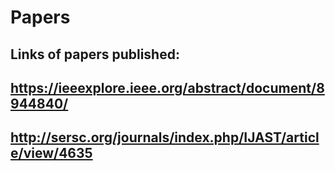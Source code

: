 # Papers
## Links of papers published:
## https://ieeexplore.ieee.org/abstract/document/8944840/
## http://sersc.org/journals/index.php/IJAST/article/view/4635
